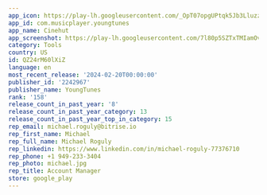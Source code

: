 ```yaml
---
app_icon: https://play-lh.googleusercontent.com/_OpT07opgUPtqk5Jb3LluzzgAZ_6eIclghgRl3sZLo1AaL7I7v_fu82RCdhLZIIlaJQ
app_id: com.musicplayer.youngtunes
app_name: Cinehut
app_screenshot: https://play-lh.googleusercontent.com/7l80p5SZTxTMIamOvnKtdCRyqXiMWSlNjVOvi5EdnQSzy4IBiynaAlM19clWbQpeHw
category: Tools
country: US
id: QZ24rM60lXiZ
language: en
most_recent_release: '2024-02-20T00:00:00'
publisher_id: '2242967'
publisher_name: YoungTunes
rank: '158'
release_count_in_past_year: '8'
release_count_in_past_year_category: 13
release_count_in_past_year_top_in_category: 15
rep_email: michael.roguly@bitrise.io
rep_first_name: Michael
rep_full_name: Michael Roguly
rep_linkedin: https://www.linkedin.com/in/michael-roguly-77376710
rep_phone: +1 949-233-3404
rep_photo: michael.jpg
rep_title: Account Manager
store: google_play
---
```

